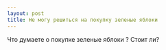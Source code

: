 ```yaml
---
layout: post 
title: Не могу решиться на покупку зеленые яблоки 
--- 
```

Что думаете о покупке зеленые яблоки ? Стоит ли?